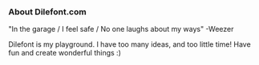 ### About Dilefont.com

"In the garage / I feel safe / No one laughs about my ways" -Weezer

Dilefont is my playground. I have too many ideas, and too little time! Have fun and create wonderful things :)
